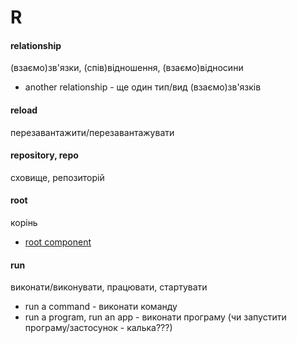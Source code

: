 # R

#### relationship
(взаємо)зв'язки, (спів)відношення, (взаємо)відносини
  - another relationship - ще один тип/вид (взаємо)зв'язків

#### reload
перезавантажити/перезавантажувати

#### repository, repo
сховище, репозиторій

#### root
корінь
  - [root component](./C.md#component)

#### run
виконати/виконувати, працювати, стартувати
  - run a command - виконати команду
  - run a program, run an app - виконати програму (чи запустити програму/застосунок - калька???)
